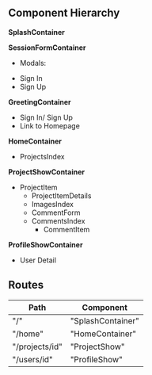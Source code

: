 ## Component Hierarchy

**SplashContainer**

**SessionFormContainer**
 - Modals:
  * Sign In
  * Sign Up

**GreetingContainer**
  * Sign In/ Sign Up
  * Link to Homepage

**HomeContainer**
  * ProjectsIndex

**ProjectShowContainer**
  * ProjectItem
    * ProjectItemDetails
    * ImagesIndex
    * CommentForm
    * CommentsIndex
      * CommentItem

**ProfileShowContainer**
 * User Detail

## Routes

|Path   | Component   |
|-------|-------------|
| "/" | "SplashContainer" |
| "/home" | "HomeContainer" |
| "/projects/id" | "ProjectShow" |
| "/users/id" | "ProfileShow" |
